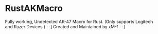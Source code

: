 # RustAKMacro
Fully working, Undetected AK-47 Macro for Rust.  (Only supports Logitech and Razer Devices ) 
--] 
Created and Maintained by xM-1 
--]

